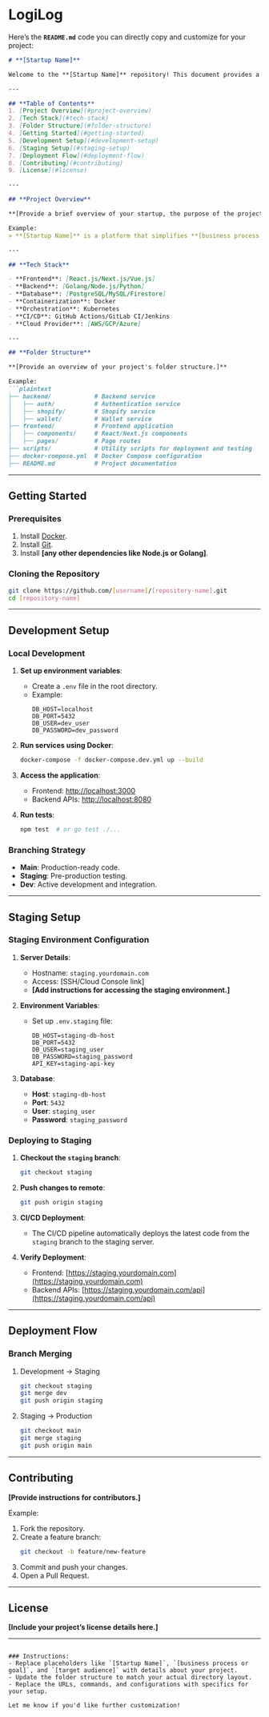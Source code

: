 # LogiLog
Here’s the **`README.md`** code you can directly copy and customize for your project:

```markdown
# **[Startup Name]**

Welcome to the **[Startup Name]** repository! This document provides a detailed guide for setting up the development and staging environments, as well as general instructions for working on the project.

---

## **Table of Contents**
1. [Project Overview](#project-overview)
2. [Tech Stack](#tech-stack)
3. [Folder Structure](#folder-structure)
4. [Getting Started](#getting-started)
5. [Development Setup](#development-setup)
6. [Staging Setup](#staging-setup)
7. [Deployment Flow](#deployment-flow)
8. [Contributing](#contributing)
9. [License](#license)

---

## **Project Overview**

**[Provide a brief overview of your startup, the purpose of the project, and its key features.]**

Example:
> **[Startup Name]** is a platform that simplifies **[business process or goal]** for **[target audience]**. Our product helps users achieve **[outcome/benefit]** with **[unique features].**

---

## **Tech Stack**

- **Frontend**: [React.js/Next.js/Vue.js]
- **Backend**: [Golang/Node.js/Python]
- **Database**: [PostgreSQL/MySQL/Firestore]
- **Containerization**: Docker
- **Orchestration**: Kubernetes
- **CI/CD**: GitHub Actions/GitLab CI/Jenkins
- **Cloud Provider**: [AWS/GCP/Azure]

---

## **Folder Structure**

**[Provide an overview of your project's folder structure.]**

Example:
```plaintext
├── backend/            # Backend service
│   ├── auth/           # Authentication service
│   ├── shopify/        # Shopify service
│   ├── wallet/         # Wallet service
├── frontend/           # Frontend application
│   ├── components/     # React/Next.js components
│   ├── pages/          # Page routes
├── scripts/            # Utility scripts for deployment and testing
├── docker-compose.yml  # Docker Compose configuration
├── README.md           # Project documentation
```

---

## **Getting Started**

### Prerequisites
1. Install [Docker](https://www.docker.com/).
2. Install [Git](https://git-scm.com/).
3. Install **[any other dependencies like Node.js or Golang]**.

### Cloning the Repository
```bash
git clone https://github.com/[username]/[repository-name].git
cd [repository-name]
```

---

## **Development Setup**

### **Local Development**
1. **Set up environment variables**:
   - Create a `.env` file in the root directory.
   - Example:
     ```env
     DB_HOST=localhost
     DB_PORT=5432
     DB_USER=dev_user
     DB_PASSWORD=dev_password
     ```

2. **Run services using Docker**:
   ```bash
   docker-compose -f docker-compose.dev.yml up --build
   ```

3. **Access the application**:
   - Frontend: [http://localhost:3000](http://localhost:3000)
   - Backend APIs: [http://localhost:8080](http://localhost:8080)

4. **Run tests**:
   ```bash
   npm test  # or go test ./...
   ```

### **Branching Strategy**
- **Main**: Production-ready code.
- **Staging**: Pre-production testing.
- **Dev**: Active development and integration.

---

## **Staging Setup**

### **Staging Environment Configuration**
1. **Server Details**:
   - Hostname: `staging.yourdomain.com`
   - Access: [SSH/Cloud Console link]
   - **[Add instructions for accessing the staging environment.]**

2. **Environment Variables**:
   - Set up `.env.staging` file:
     ```env
     DB_HOST=staging-db-host
     DB_PORT=5432
     DB_USER=staging_user
     DB_PASSWORD=staging_password
     API_KEY=staging-api-key
     ```

3. **Database**:
   - **Host**: `staging-db-host`
   - **Port**: `5432`
   - **User**: `staging_user`
   - **Password**: `staging_password`

### **Deploying to Staging**
1. **Checkout the `staging` branch**:
   ```bash
   git checkout staging
   ```

2. **Push changes to remote**:
   ```bash
   git push origin staging
   ```

3. **CI/CD Deployment**:
   - The CI/CD pipeline automatically deploys the latest code from the `staging` branch to the staging server.

4. **Verify Deployment**:
   - Frontend: [https://staging.yourdomain.com](https://staging.yourdomain.com)
   - Backend APIs: [https://staging.yourdomain.com/api](https://staging.yourdomain.com/api)

---

## **Deployment Flow**

### **Branch Merging**
1. Development → Staging
   ```bash
   git checkout staging
   git merge dev
   git push origin staging
   ```

2. Staging → Production
   ```bash
   git checkout main
   git merge staging
   git push origin main
   ```

---

## **Contributing**

**[Provide instructions for contributors.]**

Example:
1. Fork the repository.
2. Create a feature branch:
   ```bash
   git checkout -b feature/new-feature
   ```
3. Commit and push your changes.
4. Open a Pull Request.

---

## **License**

**[Include your project’s license details here.]**

---
```

### Instructions:
- Replace placeholders like `[Startup Name]`, `[business process or goal]`, and `[target audience]` with details about your project.
- Update the folder structure to match your actual directory layout.
- Replace the URLs, commands, and configurations with specifics for your setup.

Let me know if you'd like further customization!
